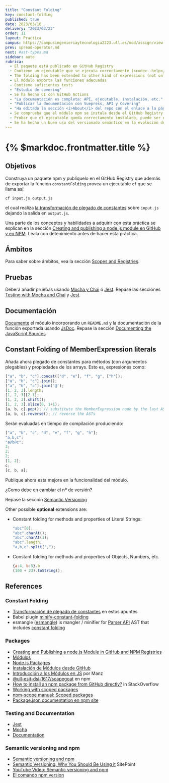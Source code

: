 ```yaml
---
title: "Constant Folding"
key: constant-folding
published: true
date: 2023/03/16
delivery: "2023/03/23"
order: 11
layout: Practica
campus: https://campusingenieriaytecnologia2223.ull.es/mod/assign/view.php?id=20506
prev: spread-operator.md
next: #ast-types.md
sidebar: auto
rubrica: 
  - El paquete está publicado en GitHub Registry
  - Contiene un ejecutable que se ejecuta correctamente (<code>--help</code>, etc.)
  - The folding has been extended to other kind of expressions (not only arithmetic)
  - El módulo exporta las funciones adecuadas
  - Contiene suficientes tests 
  - "Estudio de covering"
  - Se ha hecho CI con GitHub Actions
  - "La documentación es completa: API, ejecutable, instalación, etc." 
  - "Publicar la documentación con Vuepress, API y Covering" 
  - "Ha editado la sección <i>About</i> del repo con el enlace a la página web de la API"
  - Se comprueba que el módulo npm se instala desde el GitHub Registry y funciona
  - Probar que el ejecutable queda correctamente instalado, puede ser ejecutado con el nombre publicado y produce salidas correctas
  - Se ha hecho un buen uso del versionado semántico en la evolución del módulo
---
```


# {% $markdoc.frontmatter.title %}

## Objetivos

Construya un paquete npm y 
publíquelo en el GitHub Registry que además de exportar la función `constantFolding` provea un ejecutable `cf` que se llama así:

```
cf input.js output.js
```

el cual realiza [la transformación de plegado de constantes](/temas/tree-transformations/index.html#constant-folding) sobre `input.js` dejando la salida en `output.js`.

Una parte de los conceptos y habilidades a adquirir con esta práctica se explican en la sección [Creating and publishing a node.js module en GitHub y en NPM](/temas/introduccion-a-javascript/creating-and-publishing-npm-module). Léala con detenimiento antes de hacer esta práctica. 

## Ámbitos

Para saber sobre ámbitos, vea la sección [Scopes and Registries](/temas/introduccion-a-javascript/creating-and-publishing-npm-module#scopes-and-registries).

## Pruebas

Deberá añadir pruebas usando [Mocha y Chai](/temas/introduccion-a-javascript/creating-and-publishing-npm-module.html#testing-with-mocha-and-chai) o [Jest](/temas/introduccion-a-javascript/jest).
Repase las secciones [Testing with Mocha and Chai](/temas/introduccion-a-javascript/creating-and-publishing-npm-module.html#testing-with-mocha-and-chai) y [Jest](/temas/introduccion-a-javascript/jest).

## Documentación

[Documente](/temas/introduccion-a-javascript/documentation)
el módulo incorporando un `README.md` y la documentación de la función exportada usando [JsDoc](/temas/introduccion-a-javascript/documentation.html).
Repase la sección [Documenting the JavaScript Sources](/temas/introduccion-a-javascript/creating-and-publishing-npm-module.html#documenting-the-javascript-sources)

## Constant Folding of MemberExpression literals

Añada ahora plegado de constantes para métodos (con argumentos plegables) y propiedades de los arrays. Esto es, expresiones como:

```js
["a", "b", "c"].concat(["d", "e"], "f", "g", ["h"]);
["a", "b", "c"].join();
["a", "b", "c"].join('@');
[1, 2, 3].length;
[1, 2, 3][2-1];
[1, 2, 3].shift();
[1, 2, 3].slice(0, 1+1);
[a, b, c].pop(); // substitute the MemberExpression node by the last AST in the "elements" array of the object Array Expression
[a, b, c].reverse(); // reverse the ASTs
```

Serán evaluadas en tiempo de compilación produciendo:

```js
["a", "b", "c", "d", "e", "f", "g", "h"];
"a,b,c";
"a@b@c";
3;
2;
2;
[1, 2];
c;
[c, b, a];
```

Publique ahora esta mejora en la funcionalidad del módulo.  

¿Como debe en cambiar el nº de versión?

Repase la sección [Semantic Versioning](/temas/introduccion-a-javascript/creating-and-publishing-npm-module.html#semantic-versioning)

Other possible **optional** extensions are:

* Constant folding for methods and properties of Literal Strings:

  ```js
  "abc"[0];
  "abc".charAt();
  "abc".charAt(1);
  "abc".length;
  "a,b,c".split(",");
  ```
* Constant folding for methods and properties of Objects, Numbers, etc.

  ```js
  {a:4, b:5}.b
  (100 + 23).toString();
  ```

## References

### Constant Folding

* [Transformación de plegado de constantes](/temas/tree-transformations/index.html#constant-folding) en estos apuntes
* Babel plugin [minify-constant-folding](https://github.com/babel/minify/tree/master/packages/babel-plugin-minify-constant-folding)
* esmangle ([esmangle](http://github.com/estools/esmangle)) is
mangler / minifier for [Parser API](https://developer.mozilla.org/en/SpiderMonkey/Parser_API) AST that includes [constant folding](https://github.com/estools/esmangle/blob/master/lib/pass/tree-based-constant-folding.js)
### Packages

* [Creating and Publishing a node.js Module in GitHub and NPM Registries](/temas/introduccion-a-javascript/creating-and-publishing-npm-module)
* [Módulos](/temas/introduccion-a-javascript/modulos)
* [Node.js Packages](/temas/introduccion-a-javascript/nodejspackages)
* [Instalación de Módulos desde GitHub](/temas/introduccion-a-javascript/nodejspackages.html#instalaci%C3%B3n-desde-github)
* [Introducción a los Módulos en JS](https://lenguajejs.com/automatizadores/introduccion/commonjs-vs-es-modules/) por Manz
* [@ull-esit-dsi-1617/scapegoat](https://www.npmjs.com/package/@ull-esit-dsi-1617/scapegoat) en npm
* [How to install an npm package from GitHub directly?](https://stackoverflow.com/questions/17509669/how-to-install-an-npm-package-from-github-directly) in StackOverflow
* [Working with scoped packages](https://docs.npmjs.com/getting-started/scoped-packages)
* [npm-scope manual: Scoped packages](https://docs.npmjs.com/misc/scope#publishing-public-scoped-packages-to-the-public-npm-registry)
* [Package.json documentation en npm site](https://docs.npmjs.com/files/package.json)

### Testing and Documentation

* [Jest](/temas/introduccion-a-javascript/jest)
* [Mocha](/temas/introduccion-a-javascript/mocha)
* [Documentation](/temas/introduccion-a-javascript/documentation)

### Semantic versioning and npm

* [Semantic versioning and npm](https://docs.npmjs.com/getting-started/semantic-versioning)
* [Semantic Versioning: Why You Should Be Using it](https://www.sitepoint.com/semantic-versioning-why-you-should-using/) SitePoint
* [YouTube Video: Semantic versioning and npm](https://youtu.be/kK4Meix58R4)
* [El comando npm version](https://docs.npmjs.com/cli/version)
